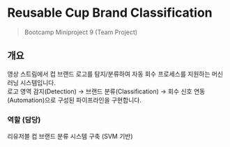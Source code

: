 # Reusable Cup Brand Classification
> Bootcamp Miniproject 9 (Team Project)

## 개요
영상 스트림에서 컵 브랜드 로고를 탐지/분류하여 자동 회수 프로세스를 지원하는 머신러닝 시스템입니다.  
로고 영역 감지(Detection) → 브랜드 분류(Classification) → 회수 신호 연동(Automation)으로 구성된 파이프라인을 구현합니다.

### 역할 (담당)
리유저블 컵 브랜드 분류 시스템 구축 (SVM 기반)
